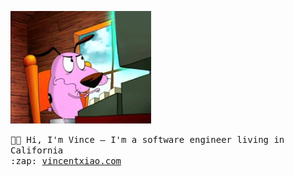 <p>
  <img src="https://raw.githubusercontent.com/vince-ntx/vince-ntx/master/typing.gif" alt="typing" width=225>
</p>

<samp>
👋🏼  Hi, I'm Vince — I'm a software engineer living in California<br>
:zap: <a href="https://vincentxiao.com">vincentxiao.com</a>
</samp>
